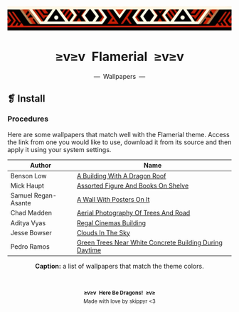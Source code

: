 <p align="center">
	<img alt="" src="../../assets/ornament.png" width=1020 />
</p>
<h1 align="center">≥v≥v&ensp;Flamerial&ensp;≥v≥v</h1>
<p align="center">—&ensp;Wallpapers&ensp;—</p>

## ❡ Install

### Procedures

Here are some wallpapers that match well with the Flamerial theme. Access the link from one you would like to use, download it from its source and then apply it using your system settings.

<table align="center">
	<thead>
		<tr>
		<th>Author</th>
		<th>Name</th>
		</tr>
	</thead>
	<tbody>
		<tr>
			<td>Benson Low</td>
			<td><a href="https://unsplash.com/photos/a-building-with-a-dragon-roof-jh6V4Y2s6OU">A Building With A Dragon Roof</a></td>
		</tr>
		<tr>
			<td>Mick Haupt</td>
			<td><a href="https://unsplash.com/photos/assorted-figure-and-books-on-shelve-QCYegnX76jI">Assorted Figure And Books On Shelve</a></td>
		</tr>
		<tr>
			<td>Samuel Regan-Asante</td>
			<td><a href="https://unsplash.com/photos/a-wall-with-posters-on-it-2UFsGAR_qNY">A Wall With Posters On It</a></td>
		</tr>
		<tr>
			<td>Chad Madden</td>
			<td><a href="https://unsplash.com/photos/aerial-photography-of-trees-and-road-cPa-7yByq3o">Aerial Photography Of Trees And Road</a></td>
		</tr>
		<tr>
			<td>Aditya Vyas</td>
			<td><a href="https://unsplash.com/photos/regal-cinemas-building-fWkVZjv2V8M">Regal Cinemas Building</a></td>
		</tr>
		<tr>
			<td>Jesse Bowser</td>
			<td><a href="https://unsplash.com/photos/clouds-in-the-sky-su0x6uVJ7xI">Clouds In The Sky</a></td>
		</tr>
		<tr>
			<td>Pedro Ramos</td>
			<td><a href="https://unsplash.com/photos/green-trees-near-white-concrete-building-during-daytime-RrmkrKFluU0">Green Trees Near White Concrete Building During Daytime</a></td>
		</tr>
	</tbody>
</table>
<p align="center"><strong>Caption:</strong> a list of wallpapers that match the theme colors.</p>

&ensp;
<p align="center"><sup><strong>≥v≥v&ensp;Here Be Dragons!&ensp;≥v≥</strong><br />Made with love by skippyr <3</sup></p>
